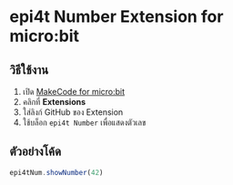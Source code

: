 # epi4t Number Extension for micro:bit

## วิธีใช้งาน
1. เปิด [MakeCode for micro:bit](https://makecode.microbit.org/)
2. คลิกที่ **Extensions**
3. ใส่ลิงก์ GitHub ของ Extension
4. ใช้บล็อก `epi4t Number` เพื่อแสดงตัวเลข

## ตัวอย่างโค้ด
```typescript
epi4tNum.showNumber(42)